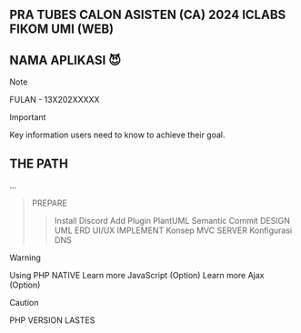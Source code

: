 ## PRA TUBES CALON ASISTEN (CA) 2024 ICLABS FIKOM UMI (WEB)

## NAMA APLIKASI :smiling_imp:
> [!NOTE]
> FULAN - 13X202XXXXX


> [!IMPORTANT]
> Key information users need to know to achieve their goal.

## THE PATH
...
> PREPARE
>> Install Discord
>> Add Plugin PlantUML
>> Semantic Commit
> DESIGN
>> UML
>> ERD
>> UI/UX
> IMPLEMENT
>> Konsep MVC
> SERVER
>> Konfigurasi 
>> DNS

> [!WARNING]
> Using PHP NATIVE
> Learn more JavaScript (Option)
> Learn more Ajax (Option)



> [!CAUTION]
> PHP VERSION LASTES
